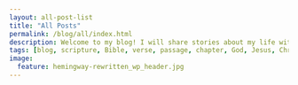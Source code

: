 ```yaml
---
layout: all-post-list
title: "All Posts"
permalink: /blog/all/index.html
description: Welcome to my blog! I will share stories about my life with the LORD and programming.
tags: [blog, scripture, Bible, verse, passage, chapter, God, Jesus, Christ, Holy, Spirit, trinity, grace, sovereign, election, Baptist, Evangelical, Christian, commentary, analysis, worldview, world-view, "world view", idea, thought, announcements, programming, coding, hacking, linux, unix, gnu, computer, hardware, software]
image:
  feature: hemingway-rewritten_wp_header.jpg
---
```


